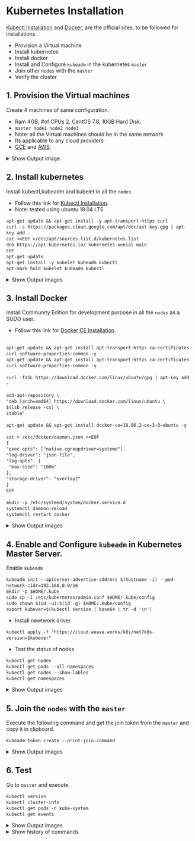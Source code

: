 # Kubernetes Installation

  [Kubectl Installation](https://kubernetes.io/docs/setup/production-environment/tools/kubeadm/install-kubeadm/#installing-kubeadm-kubelet-and-kubectl) and [Docker](https://kubernetes.io/docs/setup/production-environment/container-runtimes/#docker), are the official sites, to be followed for installations.
  
  - Provision a Virtual machine
  - Install kubernetes 
  - Install docker
  - Install and Configure ```kubeadm``` in the kubernetes ```master```
  - Join other ```nodes``` with the ```master```
  - Verify the cluster
   
## 1. Provision the Virtual machines
  
  Create 4 machines of same configuration.
  - Ram 4GB, #of CPUs 2, CentOS 7.8, 10GB Hard Disk.
  - ```master node1 node2 node3```
  - Note: all the Virtual machines should be in the same network
  - Its applicable to any cloud providers
  - [GCE](https://console.cloud.google.com) and [AWS](https://console.aws.amazon.com). 


<details><summary>Show Output image</summary>
<p>
<br>
<img align="left" role="left" src="blob/master/01-gce-with-k8s-cluster-servers.PNG" width="850" alt="Server and nodes of the K8s cluster." />
<br>
</p>
</details>

## 2. Install kubernetes
    
 Install kubectl,kubeadm and kubelet in all the ```nodes```.
  - Follow this link for 
  [Kubectl Installation](https://kubernetes.io/docs/setup/production-environment/tools/kubeadm/install-kubeadm/#installing-kubeadm-kubelet-and-kubectl).
  - Note: tested using ubuntu 18.04 LTS
  ```shell script
apt-get update && apt-get install -y apt-transport-https curl
curl -s https://packages.cloud.google.com/apt/doc/apt-key.gpg | apt-key add -
cat <<EOF >/etc/apt/sources.list.d/kubernetes.list
deb https://apt.kubernetes.io/ kubernetes-xenial main
EOF
apt-get update
apt-get install -y kubelet kubeadm kubectl 
apt-mark hold kubelet kubeadm kubectl 
```
<details><summary>Show Output images</summary>
<p>
<br>
<img align="left" role="left" src="blob/master/02-apt-mark-hold-kubeadm.PNG" width="850" alt="Server and nodes of the K8s cluster." />
<br>
</p>
</details>

## 3. Install Docker
  Install Community Edition for development purpose in all the ```nodes``` as a SUDO user.
  - Follow this link for [Docker CE Installation](https://kubernetes.io/docs/setup/production-environment/container-runtimes/#docker).
   ```shell script

apt-get update && apt-get install apt-transport-https ca-certificates curl software-properties-common -y
apt-get update && apt-get install apt-transport-https ca-certificates curl software-properties-common -y

curl -fsSL https://download.docker.com/linux/ubuntu/gpg | apt-key add -

add-apt-repository \
  "deb [arch=amd64] https://download.docker.com/linux/ubuntu \
  $(lsb_release -cs) \
  stable"

apt-get update && apt-get install docker-ce=18.06.2~ce~3-0~ubuntu -y

cat > /etc/docker/daemon.json <<EOF
{
  "exec-opts": ["native.cgroupdriver=systemd"],
  "log-driver": "json-file",
  "log-opts": {
    "max-size": "100m"
  },
  "storage-driver": "overlay2"
}
EOF

mkdir -p /etc/systemd/system/docker.service.d
systemctl daemon-reload
systemctl restart docker
``` 

<details><summary>Show Output images</summary>
<p>
<br>
<img align="left" role="left" src="blob/master/03-docker-installation.PNG" width="850" alt="Server and nodes of the K8s cluster." />
<br>
</p>
</details>


## 4. Enable and Configure ```kubeadm``` in Kubernetes Master Server.

Enable ```kubeadm``` 
```shell
kubeadm init --apiserver-advertise-address $(hostname -i) --pod-network-cidr=192.168.0.0/16
mkdir -p $HOME/.kube
sudo cp -i /etc/kubernetes/admin.conf $HOME/.kube/config
sudo chown $(id -u):$(id -g) $HOME/.kube/config
export kubever=$(kubectl version | base64 | tr -d '\n')
```
- Install newtwork driver
```shell script
kubectl apply -f "https://cloud.weave.works/k8s/net?k8s-version=$kubever"
```
- Test the status of nodes
```shell script
kubectl get nodes
kubectl get pods --all-namespaces
kubectl get nodes --show-lables
kubectl get namespaces
```

<details><summary>Show Output images</summary>
<p>
<br>
<img align="left" role="left" src="blob/master/04-kubeadm-init-applying-weavenet-driver.PNG" width="850" alt="Server and nodes of the K8s cluster." />
<br>
</p>
</details>

## 5. Join the ```nodes``` with the ```master```

Execute the following command and get the join token from the ```master``` and copy it in clipboard.

   ```
   kubeadm token create --print-join-command
```

<details><summary>Show Output images</summary>
<p>
<br>
<img align="left" role="left" src="blob/master/05-Join-other-nodes-of-the-cluster-with-master.PNG" width="850" alt="Server and nodes of the K8s cluster." />
<br>
</p>
</details>

## 6. Test

Go to ```master``` and execute.
```
kubectl version
kubectl cluster-info
kubectl get pods -n kube-system
kubectl get events
```

<details><summary>Show Output images</summary>
<p>
<br>
<img align="left" role="left" src="blob/master/06-test-master-to-get-nodes.PNG" width="850" alt="Server and nodes of the K8s cluster." />
<br>
</p>
</details>



<details><summary>Show history of commands</summary>
<p>
<br>

Step 1: https://kubernetes.io/docs/setup/production-environment/tools/kubeadm/install-kubeadm/

```bash
sudo su
```
```bash
cat <<EOF > /etc/yum.repos.d/kubernetes.repo
[kubernetes]
name=Kubernetes
baseurl=https://packages.cloud.google.com/yum/repos/kubernetes-el7-x86_64
enabled=1
gpgcheck=1
repo_gpgcheck=1
gpgkey=https://packages.cloud.google.com/yum/doc/yum-key.gpg https://packages.cloud.google.com/yum/doc/rpm-package-key.gpg
EOF
```

```bash
# Set SELinux in permissive mode (effectively disabling it)
setenforce 0
```

```bash
sed -i 's/^SELINUX=enforcing$/SELINUX=permissive/' /etc/selinux/config
```

```bash
yum install -y kubelet kubeadm kubectl --disableexcludes=kubernetes
```

```bash
systemctl enable --now kubelet
```

```bash
lsmod | grep br_netfilter
```

```bash
modprobe br_netfilter
```

```bash
cat <<EOF > /etc/sysctl.d/k8s.conf
net.bridge.bridge-nf-call-ip6tables = 1
net.bridge.bridge-nf-call-iptables = 1
EOF
```

```bash
sysctl --system
```

```bash
systemctl daemon-reload
systemctl restart kubelet
```

Step 2: https://kubernetes.io/docs/setup/production-environment/container-runtimes/#docker

```bash
yum install -y yum-utils device-mapper-persistent-data lvm2
```

```bash
yum-config-manager --add-repo \
  https://download.docker.com/linux/centos/docker-ce.repo
```

```bash
yum update && yum install \
  containerd.io-1.2.10 \
  docker-ce-19.03.4 \
  docker-ce-cli-19.03.4
```

```bash
mkdir /etc/docker
```

```bash

```


   
   <br>
</p>
</details>